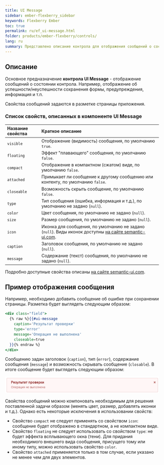 ```yaml
---
title: UI Message
sidebar: ember-flexberry_sidebar
keywords: Flexberry Ember
toc: true
permalink: ru/ef_ui-message.html
folder: products/ember-flexberry/controls/
lang: ru
summary: Представлено описание контрола для отображения сообщений о состоянии контента
---
```


## Описание

Основное предназначение __контрола UI Message__ - отображение сообщений о состоянии контрола. Например, отображение об успешности/неуспешности сохранения формы, предупреждения, информация и т.п.

Свойства сообщений задаются в разметке страницы приложения.

### Список свойств, описанных в компоненте UI Message

Название свойства |Краткое описание
:-----------------|:----------------------------------------------------------------------
`visible`| Отображение (видимость) сообщения, по умолчанию `true`.
`floating`| Эффект "плавающего" сообщения, по умолчанию `false`.
`compact`| Отображение в компактном (сжатом) виде, по умолчанию `false`.
`attached`| Примыкает ли сообщение к другому сообщению или контенту, по умолчанию `false`.
`closeable`| Возможность скрыть сообщение, по умолчанию `false`.
`type`| Тип сообщения (ошибка, информация и т.д.), по умолчанию не задано (`null`).
`color`| Цвет сообщения, по умолчанию не задано (`null`).
`size`| Размер сообщения, по умолчанию не задано (`null`).
`icon`| Иконка для сообщения, по умолчанию не задано (`null`). Виды иконок доступны [на сайте semantic-ui.com](http://semantic-ui.com/elements/icon.html).
`caption`| Заголовок сообщения, по умолчанию не задано (`null`).
`message`| Содержание (текст) сообщения, по умолчанию не задано (`null`).

Подробно доступные свойства описаны [на сайте semantic-ui.com](http://semantic-ui.com/collections/message.html).

## Пример отображения сообщения

Например, необходимо добавить сообщение об ошибке при сохранении страницы. Разметка будет выглядеть следующим образом:

```hbs
<div class="field">
  {% raw %}{{#ui-message
    caption='Результат проверки'
    type='error'
    message='Операция не выполнена'
    closeable=true
  }}{% endraw %}
</div>
```
Сообщению задан заголовок (`caption`), тип (`error`), содержание сообщения (`message`) и возможность скрывать сообщение (`closable`).
В итоге сообщение будет выглядеть следующим образом:

![](/images/pages/products/ember-flexberry/controls/example-for-ui-message.png)

Свойства сообщений можно компоновать необходимым для решения поставленной задачи образом (менять цвет, размер, добавлять иконки и т.д.). 
Однако есть некоторые исключения в использовании свойств:  
* Свойство `compact` не следует применять со свойством `icon`: сообщение будет отображено в стандартном, а не компактном виде.  
* Свойство `floating` не следует использовать со свойством `type`: не будет эффекта всплывающего окна (тени). Для придания необходимого внешнего вида сообщения, присущего тому или иному типу, можно использовать свойство `color`.  
* Свойство `attached` применяется только в том случае, если указано не менее чем для двух элементов.
